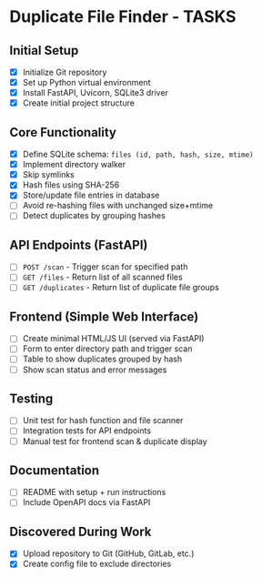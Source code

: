 # Duplicate File Finder - TASKS

## Initial Setup
- [x] Initialize Git repository
- [x] Set up Python virtual environment
- [x] Install FastAPI, Uvicorn, SQLite3 driver
- [x] Create initial project structure

## Core Functionality
- [x] Define SQLite schema: `files (id, path, hash, size, mtime)`
- [x] Implement directory walker
- [x] Skip symlinks
- [x] Hash files using SHA-256
- [x] Store/update file entries in database
- [ ] Avoid re-hashing files with unchanged size+mtime
- [ ] Detect duplicates by grouping hashes

## API Endpoints (FastAPI)
- [ ] `POST /scan` - Trigger scan for specified path
- [ ] `GET /files` - Return list of all scanned files
- [ ] `GET /duplicates` - Return list of duplicate file groups

## Frontend (Simple Web Interface)
- [ ] Create minimal HTML/JS UI (served via FastAPI)
- [ ] Form to enter directory path and trigger scan
- [ ] Table to show duplicates grouped by hash
- [ ] Show scan status and error messages

## Testing
- [ ] Unit test for hash function and file scanner
- [ ] Integration tests for API endpoints
- [ ] Manual test for frontend scan & duplicate display

## Documentation
- [ ] README with setup + run instructions
- [ ] Include OpenAPI docs via FastAPI

## Discovered During Work
- [x] Upload repository to Git (GitHub, GitLab, etc.)
- [x] Create config file to exclude directories
